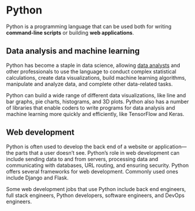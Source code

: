 # Python

Python is a programming language that can be used both for writing **command-line scripts** or building **web applications**.

## Data analysis and machine learning

Python has become a staple in data science, allowing [data analysts](https://www.coursera.org/articles/what-does-a-data-analyst-do-a-career-guide) and other professionals to use the language to conduct complex statistical calculations, create data visualizations, build machine learning algorithms, manipulate and analyze data, and complete other data-related tasks.

Python can build a wide range of different data visualizations, like line and bar graphs, pie charts, histograms, and 3D plots. Python also has a number of libraries that enable coders to write programs for data analysis and machine learning more quickly and efficiently, like TensorFlow and Keras.

## Web development

Python is often used to develop the back end of a website or application—the parts that a user doesn’t see. Python’s role in web development can include sending data to and from servers, processing data and communicating with databases, URL routing, and ensuring security. Python offers several frameworks for web development. Commonly used ones include Django and Flask.

Some web development jobs that use Python include back end engineers, full stack engineers, Python developers, software engineers, and DevOps engineers.